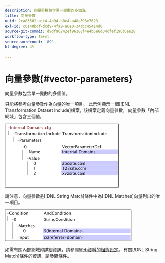 ```yaml
---
description: 向量參數包含單一變數的多個值。
title: 向量參數
uuid: 2ca83502-acc4-4b94-b0e4-a48a596e7623
exl-id: c6140bdf-dcd9-4fa9-a6e0-34cbc45414d0
source-git-commit: d9df90242ef96188f4e4b5e6d04cfef196b0a628
workflow-type: tm+mt
source-wordcount: '89'
ht-degree: 4%

---
```


# 向量參數{#vector-parameters}

向量參數包含單一變數的多個值。

只能將參考向量參數作為向量的唯一項目。 此示例顯示一個[!DNL Transformation Dataset Include]檔案，該檔案定義向量參數。 向量參數「內部網域」包含三個值。

![](assets/cfg_WebParameters_InternalDomains.png)

請注意，向量參數是[!DNL String Match]條件中為[!DNL Matches]向量列出的唯一項目。

![](assets/cfg_Parameters_InternalDomains_Ref.png)

如需有關內部網域的詳細資訊，請參閱[Web資料的組態設定](../../../../home/c-dataset-const-proc/c-config-web-data/c-config-web-data.md#concept-9a306b65483a484bb3f6f3c1d7e77519)。 有關[!DNL String Match]條件的資訊，請參閱[條件](../../../../home/c-dataset-const-proc/c-conditions/c-abt-cond.md)。
